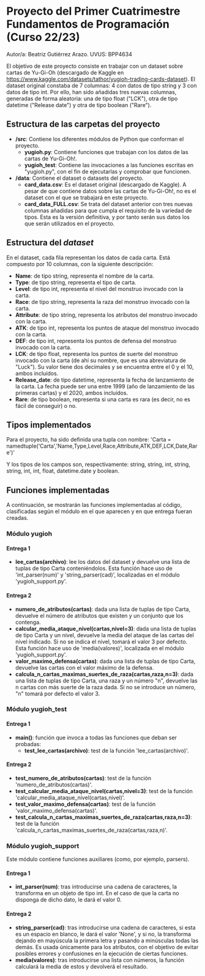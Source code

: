 # Proyecto del Primer Cuatrimestre Fundamentos de Programación (Curso 22/23)
Autor/a: Beatriz Gutiérrez Arazo. UVUS: BPP4634

El objetivo de este proyecto consiste en trabajar con un dataset sobre cartas de Yu-Gi-Oh (descargado de Kaggle en https://www.kaggle.com/datasets/tathor/yugioh-trading-cards-dataset). El dataset original constaba de 7 columnas: 4 con datos de tipo string y 3 con datos de tipo int. Por ello, han sido añadidas tres nuevas columnas, generadas de forma aleatoria: una de tipo float ("LCK"), otra de tipo datetime ("Release date") y otra de tipo boolean ("Rare").

## Estructura de las carpetas del proyecto

* **/src**: Contiene los diferentes módulos de Python que conforman el proyecto.
  * **yugioh.py**: Contiene funciones que trabajan con los datos de las cartas de Yu-Gi-Oh!.
  * **yugioh_test**: Contiene las invocaciones a las funciones escritas en "yugioh.py", con el fin de ejecutarlas y comprobar que funcionen.
* **/data**: Contiene el dataset o datasets del proyecto.
  * **card_data.csv**: Es el dataset original (descargado de Kaggle). A pesar de que contiene datos sobre las cartas de Yu-Gi-Oh!, no es el dataset con el que se trabajará en este proyecto.
  * **card_data_FULL.csv**: Se trata del dataset anterior con tres nuevas columnas añadidas para que cumpla el requisito de la variedad de tipos. Esta es la versión definitiva, y por tanto serán sus datos los que serán utilizados en el proyecto.
  
## Estructura del *dataset*

En el dataset, cada fila representan los datos de cada carta. Está compuesto por 10 columnas, con la siguiente descripción:

* **Name**: de tipo string, representa el nombre de la carta.
* **Type**: de tipo string, representa el tipo de carta.
* **Level**: de tipo int, representa el nivel del monstruo invocado con la carta.
* **Race**: de tipo string, representa la raza del monstruo invocado con la carta.
* **Attribute**: de tipo string, representa los atributos del monstruo invocado con la carta.
* **ATK**: de tipo int, representa los puntos de ataque del monstruo invocado con la carta.
* **DEF**: de tipo int, representa los puntos de defensa del monstruo invocado con la carta.
* **LCK**: de tipo float, representa los puntos de suerte del monstruo invocado con la carta (de ahí su nombre, que es una abreviatura de "Luck"). Su valor tiene dos decimales y se encuentra entre el 0 y el 10, ambos incluídos.
* **Release_date**: de tipo datetime, representa la fecha de lanzamiento de la carta. La fecha puede ser una entre 1999 (año de lanzamiento de las primeras cartas) y el 2020, ambos incluídos.
* **Rare**: de tipo boolean, representa si una carta es rara (es decir, no es fácil de conseguir) o no.

## Tipos implementados

Para el proyecto, ha sido definida una tupla con nombre:
'Carta = namedtuple('Carta','Name,Type,Level,Race,Attribute,ATK,DEF,LCK,Date,Rare')'

Y los tipos de los campos son, respectivamente: string, string, int, string, string, int, int, float, datetime.date y boolean.

## Funciones implementadas

A continuación, se mostrarán las funciones implementadas al código, clasificadas según el módulo en el que aparecen y en que entrega fueran creadas.

### Módulo yugioh

#### Entrega 1
* **lee_cartas(archivo)**: lee los datos del dataset y devuelve una lista de tuplas de tipo Carta conteniéndolos. Esta función hace uso de 'int_parser(num)' y 'string_parser(cad)', localizadas en el módulo 'yugioh_support.py'.
#### Entrega 2
* **numero_de_atributos(cartas)**: dada una lista de tuplas de tipo Carta, devuelve el número de atributos que existen y un conjunto que los contenga.
* **calcular_media_ataque_nivel(cartas,nivel=3)**: dada una lista de tuplas de tipo Carta y un nivel, devuelve la media del ataque de las cartas del nivel indicado. Si no se indica el nivel, tomará el valor 3 por defecto. Esta función hace uso de 'media(valores)', localizada en el módulo 'yugioh_support.py'.
* **valor_maximo_defensa(cartas)**: dada una lista de tuplas de tipo Carta, devuelve las cartas con el valor máximo de la defensa.
* **calcula_n_cartas_maximas_suertes_de_raza(cartas,raza,n=3)**: dada una lista de tuplas de tipo Carta, una raza y un número "n", devuelve las n cartas con más suerte de la raza dada. Si no se introduce un número, "n" tomará por defecto el valor 3.

### Módulo yugioh_test

#### Entrega 1
* **main()**: función que invoca a todas las funciones que deban ser probadas:
  * **test_lee_cartas(archivo)**: test de la función 'lee_cartas(archivo)'.
#### Entrega 2
  * **test_numero_de_atributos(cartas)**: test de la función 'numero_de_atributos(cartas)'.
  * **test_calcular_media_ataque_nivel(cartas,nivel=3)**: test de la función 'calcular_media_ataque_nivel(cartas,nivel)'.
  * **test_valor_maximo_defensa(cartas)**: test de la función 'valor_maximo_defensa(cartas)'.
  * **test_calcula_n_cartas_maximas_suertes_de_raza(cartas,raza,n=3)**: test de la función 'calcula_n_cartas_maximas_suertes_de_raza(cartas,raza,n)'.

### Módulo yugioh_support

Este módulo contiene funciones auxiliares (como, por ejemplo, parsers).
#### Entrega 1
* **int_parser(num)**: tras introducirse una cadena de caracteres, la transforma en un objeto de tipo int. En el caso de que la carta no disponga de dicho dato, le dará el valor 0.
#### Entrega 2
* **string_parser(cad)**: tras introducirse una cadena de caracteres, si esta es un espacio en blanco, le dará el valor 'None', y si no, la transforma dejando en mayúscula la primera letra y pasando a minúsculas todas las demás. Es usada únicamente para los atributos, con el objetivo de evitar posibles errores y confusiones en la ejecución de ciertas funciones.
* **media(valores)**: tras introducirse una lista con números, la función calculará la media de estos y devolverá el resultado.